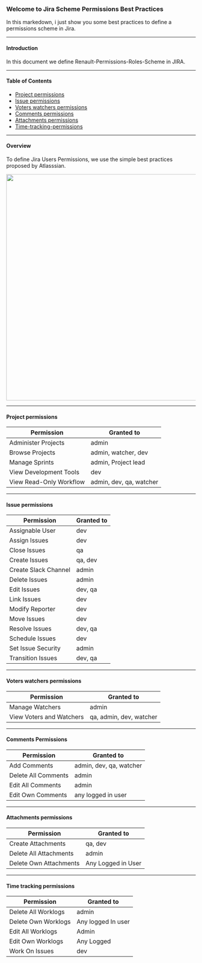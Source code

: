 ### Welcome to Jira Scheme Permissions Best Practices

In this markedown, i just show you some best practices to define a permissions scheme in Jira.

------------------------
#### Introduction

In this document we define Renault-Permissions-Roles-Scheme in JIRA.

------------------------
#### Table of Contents

 - [Project permissions](#project-permissions)
 - [Issue permissions](#issue-permissions)
 - [Voters watchers permissions](#voters-watchers-permissions)
 - [Comments permissions](#comments-permissions)
 - [Attachments permissions](#attachments-permissions)
 - [Time-tracking-permissions](#time-tracking-permissions)

--------------
#### Overview 

To define Jira Users Permissions, we use the simple best practices proposed by Atlasssian.

<p align="center">
<img src="https://confluence.atlassian.com/jirakb/files/717062767/717062763/1/1424935513012/Permissions-Beta.png" width='600' >
</p>



------------------------
#### Project permissions

| Permission | Granted to |
| --- | --- |
| Administer Projects | admin |
| Browse Projects  | admin, watcher, dev |
| Manage Sprints | admin, Project lead | 
| View Development Tools| dev | 
| View Read-Only Workflow | admin, dev, qa, watcher | 

------------------------
#### Issue permissions

| Permission | Granted to |
| --- | --- |
| Assignable User | dev | 
| Assign Issues  | dev |
| Close Issues | qa | 
| Create Issues | qa, dev | 
| Create Slack Channel | admin | 
| Delete Issues| admin | 
| Edit Issues | dev, qa | 
| Link Issues | dev | 
| Modify Reporter | dev | 
| Move Issues | dev |
| Resolve Issues | dev, qa |
| Schedule Issues | dev |
| Set Issue Security | admin |
| Transition Issues | dev, qa |

-----------------------------------
#### Voters watchers permissions

| Permission | Granted to |
| --- | --- |
| Manage Watchers | admin |
| View Voters and Watchers | qa, admin, dev, watcher |

-----------------------------
#### Comments Permissions

| Permission | Granted to |
| --- | --- |
| Add Comments | admin, dev, qa, watcher |
| Delete All Comments | admin |
| Edit All Comments | admin | 
| Edit Own Comments | any logged in user | 


-----------------------------
#### Attachments permissions

| Permission | Granted to |
| --- | --- |
| Create Attachments | qa, dev |
| Delete All Attachments | admin | 
| Delete Own Attachments | Any Logged in User | 

-----------------------------
#### Time tracking permissions

| Permission | Granted to |
| --- | --- |
| Delete All Worklogs | admin |
| Delete Own Worklogs | Any logged In user| 
| Edit All Worklogs | Admin | 
| Edit Own Worklogs | Any Logged | 
| Work On Issues | dev | 

